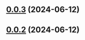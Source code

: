 ## [0.0.3](https://github.com/BosenY/react-simple-component-vite-boilerplate/compare/v0.0.2...v0.0.3) (2024-06-12)



## [0.0.2](https://github.com/BosenY/react-simple-component-vite-boilerplate/compare/v0.0.1...v0.0.2) (2024-06-12)



